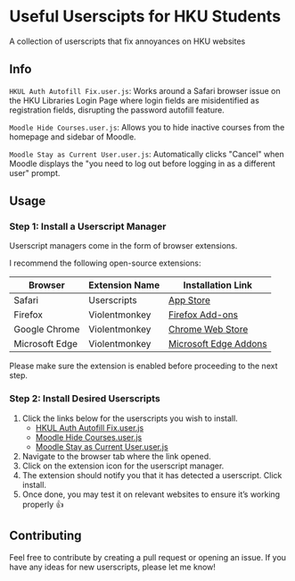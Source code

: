 # Useful Userscipts for HKU Students

A collection of userscripts that fix annoyances on HKU websites

## Info

`HKUL Auth Autofill Fix.user.js`: Works around a Safari browser issue on the HKU Libraries Login Page where login fields are misidentified as registration fields, disrupting the password autofill feature.

`Moodle Hide Courses.user.js`: Allows you to hide inactive courses from the homepage and sidebar of Moodle.

`Moodle Stay as Current User.user.js`: Automatically clicks "Cancel" when Moodle displays the "you need to log out before logging in as a different user" prompt.

## Usage

### Step 1: Install a Userscript Manager

Userscript managers come in the form of browser extensions.

I recommend the following open-source extensions:

| Browser | Extension Name | Installation Link |
| - | - | - |
| Safari | Userscripts | [App Store](https://apps.apple.com/app/userscripts/id1463298887) |
| Firefox | Violentmonkey | [Firefox Add-ons](https://addons.mozilla.org/en-US/firefox/addon/violentmonkey/) |
| Google Chrome | Violentmonkey | [Chrome Web Store](https://chrome.google.com/webstore/detail/violentmonkey/jinjaccalgkegednnccohejagnlnfdag) |
| Microsoft Edge | Violentmonkey | [Microsoft Edge Addons](https://microsoftedge.microsoft.com/addons/detail/violentmonkey/eeagobfjdenkkddmbclomhiblgggliao) |

Please make sure the extension is enabled before proceeding to the next step.

### Step 2: Install Desired Userscripts

1. Click the links below for the userscripts you wish to install.
    * [HKUL Auth Autofill Fix.user.js](https://raw.githubusercontent.com/kennethkn/useful-userscripts-for-hku-students/main/HKUL%20Auth%20Autofill%20Fix.user.js)
    * [Moodle Hide Courses.user.js](https://raw.githubusercontent.com/kennethkn/useful-userscripts-for-hku-students/main/Moodle%20Hide%20Courses.user.js)
    * [Moodle Stay as Current User.user.js](https://raw.githubusercontent.com/kennethkn/useful-userscripts-for-hku-students/main/Moodle%20Stay%20as%20Current%20User.user.js)
2. Navigate to the browser tab where the link opened.
3. Click on the extension icon for the userscript manager.
4. The extension should notify you that it has detected a userscript. Click install.
5. Once done, you may test it on relevant websites to ensure it’s working properly :thumbsup:

## Contributing

Feel free to contribute by creating a pull request or opening an issue. If you have any ideas for new userscripts, please let me know!
